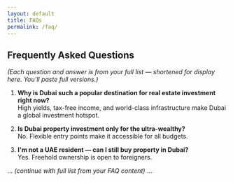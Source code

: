 ```yaml
---
layout: default
title: FAQs
permalink: /faq/
---
```


## Frequently Asked Questions

_(Each question and answer is from your full list — shortened for display here. You’ll paste full versions.)_

1. **Why is Dubai such a popular destination for real estate investment right now?**  
   High yields, tax-free income, and world-class infrastructure make Dubai a global investment hotspot.

2. **Is Dubai property investment only for the ultra-wealthy?**  
   No. Flexible entry points make it accessible for all budgets.

3. **I'm not a UAE resident — can I still buy property in Dubai?**  
   Yes. Freehold ownership is open to foreigners.

... *(continue with full list from your FAQ content)* ...
